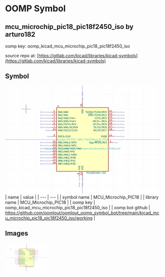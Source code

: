 # OOMP Symbol  
## mcu_microchip_pic18_pic18f2450_iso  by arturo182  
  
oomp key: oomp_kicad_mcu_microchip_pic18_pic18f2450_iso  
  
source repo at: [https://gitlab.com/kicad/libraries/kicad-symbols](https://gitlab.com/kicad/libraries/kicad-symbols)  
## Symbol  
  
[![working.png](working_600.png)](working.png)  
| name | value | 
| --- | --- | 
| symbol name | MCU_Microchip_PIC18 | 
| library name | MCU_Microchip_PIC18 | 
| oomp key | oomp_kicad_mcu_microchip_pic18_pic18f2450_iso | 
| oomp bot github | https://github.com/oomlout/oomlout_oomp_symbol_bot/tree/main/kicad_mcu_microchip_pic18_pic18f2450_iso/working | 
## Images  
  
[![working.png](working_140.png)](working.png)  
